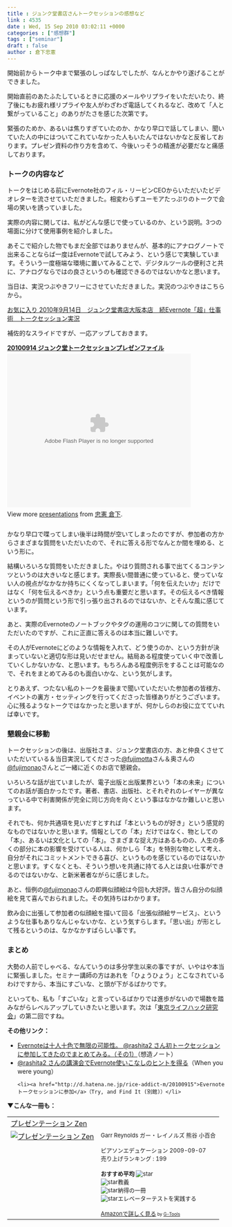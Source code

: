 ```yaml
---
title : ジュンク堂書店さんトークセッションの感想など
link : 4535
date : Wed, 15 Sep 2010 03:02:11 +0000
categories : ["感想群"]
tags : ["seminar"]
draft : false
author : 倉下忠憲
---
```


開始前からトーク中まで緊張のしっぱなしでしたが、なんとかやり遂げることができました。

開始直前のあたふたしているときに応援のメールやリプライをいただいたり、終了後にもお疲れ様リプライや友人がわざわざ電話してくれるなど、改めて「人と繋がっていること」のありがたさを感じた次第です。

緊張のためか、あるいは焦りすぎていたのか、かなり早口で話してしまい、聞いていた人の中にはついてこれていなかった人もいたんではないかなと反省しております。プレゼン資料の作り方を含めて、今後いっそうの精進が必要だなと痛感しております。
<h3>トークの内容など</h3>
トークをはじめる前にEvernote社のフィル・リービンCEOからいただいたビデオレターを流させていただきました。相変わらずユーモアたっぷりのトークで会場の笑いを誘っていました。

実際の内容に関しては、私がどんな感じで使っているのか、という説明。3つの場面に分けて使用事例を紹介しました。

あそこで紹介した物でもまだ全部ではありませんが、基本的にアナログノートで出来ることならば一度はEvernoteで試してみよう、という感じで実験しています。そういう一度極端な環境に置いてみることで、デジタルツールの便利さと共に、アナログならではの良さというのも確認できるのではないかなと思います。

当日は、実況つぶやきフリーにさせていただきました。実況のつぶやきはこちらから。

<a href="http://togetter.com/li/50642">お気に入り  2010年9月14日　ジュンク堂書店大阪本店　続Evernote「超」仕事術　トークセッション実況</a>

補佐的なスライドですが、一応アップしておきます。

<div style="width:425px" id="__ss_5203214"><strong style="display:block;margin:12px 0 4px"><a href="http://www.slideshare.net/忠憲倉下/20100914" title="20100914 ジュンク堂トークセッションプレゼンファイル">20100914 ジュンク堂トークセッションプレゼンファイル</a></strong><object id="__sse5203214" width="425" height="355"><param name="movie" value="http://static.slidesharecdn.com/swf/ssplayer2.swf?doc=20100914-100914205710-phpapp02&stripped_title=20100914" /><param name="allowFullScreen" value="true"/><param name="allowScriptAccess" value="always"/><embed name="__sse5203214" src="http://static.slidesharecdn.com/swf/ssplayer2.swf?doc=20100914-100914205710-phpapp02&stripped_title=20100914" type="application/x-shockwave-flash" allowscriptaccess="always" allowfullscreen="true" width="425" height="355"></embed></object><div style="padding:5px 0 12px">View more <a href="http://www.slideshare.net/">presentations</a> from <a href="http://www.slideshare.net/忠憲倉下">忠憲 倉下</a>.</div></div>

かなり早口で喋ってしまい後半は時間が空いてしまったのですが、参加者の方からさまざまな質問をいただいたので、それに答える形でなんとか間を埋める、という形に。

結構いろいろな質問をいただきました。やはり質問される事で出てくるコンテンツというのは大きいなと感じます。実際長い間普通に使っていると、使っていない人の視点がなかなか持ちにくくなってしまいます。「何を伝えたいか」だけではなく「何を伝えるべきか」という点も重要だと思います。その伝えるべき情報というのが質問という形で引っ張り出されるのではないか、とそんな風に感じています。

あと、実際のEvernoteのノートブックやタグの運用のコツに関しての質問をいただいたのですが、これに正直に答えるのは本当に難しいです。

その人がEvernoteにどのような情報を入れて、どう使うのか、という方針が決まっていないと適切な形は見いだせません。結局ある程度使っていく中で改善していくしかないかな、と思います。もちろんある程度例示をすることは可能なので、それをまとめてみるのも面白いかな、という気がします。

とりあえず、つたない私のトークを最後まで聞いていただいた参加者の皆様方、イベントの裏方・セッティングを行ってくださった皆様ありがとうございます。心に残るようなトークではなかったと思いますが、何かしらのお役に立てていれば幸いです。

<h3>懇親会に移動</h3>
トークセッションの後は、出版社さま、ジュンク堂書店の方、あと仲良くさせていただいている＆当日実況してくださった<a href="http://twitter.com/fujimotta">@fujimotta</a>さん＆奥さんの<a href="http://twitter.com/fujimonao">@fujimonao</a>さんとご一緒に近くのお店で懇親会。

いろいろな話が出ていましたが、電子出版と出版業界という「本の未来」についてのお話が面白かったです。著者、書店、出版社、とそれぞれのレイヤーが異なっている中で利害関係が完全に同じ方向を向くという事はなかなか難しいと思います。

それでも、何か共通項を見いだすとすれば「本というものが好き」という感覚的なものではないかと思います。情報としての「本」だけではなく、物としての「本」、あるいは文化としての「本」。さまざまな捉え方はあるものの、人生の多くの部分に本の影響を受けている人は、何かしら「本」を特別な物として考え、自分がそれにコミットメントできる喜び、というものを感じているのではないかと思います。すくなくとも、そういう想いを共通に持てる人とは良い仕事ができるのではないかな、と新米著者ながらに感じました。

あと、恒例の<a href="http://twitter.com/fujimonao">@fujimonao</a>さんの即興似顔絵は今回も大好評。皆さん自分の似顔絵を見て喜んでおられました。その気持ちはわかります。

飲み会に出張して参加者の似顔絵を描いて回る「出張似顔絵サービス」、というような仕事もありなんじゃないかな、という気すらします。「思い出」が形として残るというのは、なかなかすばらしい事です。

<h3>まとめ</h3>
大勢の人前でしゃべる、なんていうのは多分学生以来の事ですが、いやはや本当に緊張しました。セミナー講師の方はあれを「ひょうひょう」とこなされているわけですから、本当にすごいな、と頭が下がるばかりです。

といっても、私も「すごいな」と言っているばかりでは進歩がないので場数を踏みながらレベルアップしていきたいと思います。次は「<a href="http://kokucheese.com/event/index/4279/">東京ライフハック研究会</a>」の第二回ですね。

<strong>その他リンク：</strong>
<ul>
	<li><a href="http://souzou.fuzimoto.info/2010/09/evernote-rashita2-1.html">Evernoteは十人十色で無限の可能性。 @rashita2 さん初トークセッションに参加してきたのでまとめてみる。（その1）</a>（想造ノート）</li>
	<li>
<a href="http://hiroshimo.wordpress.com/2010/09/15/evernote-tips/">@rashita2 さんの講演会でEvernote使いこなしのヒントを得る</a>（When you were young）</li>

	<li><a href="http://d.hatena.ne.jp/rice-addict-m/20100915">Evernoteトークセッションに参加</a>（Try, and Find It (別館)）</li>
</ul>


<strong>▼こんな一冊も：</strong>
<table  border="0" cellpadding="5"><tr><td colspan="2"><a href="http://www.amazon.co.jp/%E3%83%97%E3%83%AC%E3%82%BC%E3%83%B3%E3%83%86%E3%83%BC%E3%82%B7%E3%83%A7%E3%83%B3-Zen-Garr-Reynolds/dp/4894713284%3FSubscriptionId%3D15SMZCTB9V8NGR2TW082%26tag%3Drashita1000-22%26linkCode%3Dxm2%26camp%3D2025%26creative%3D165953%26creativeASIN%3D4894713284" target="_top">プレゼンテーション Zen</a><img src="http://www.assoc-amazon.jp/e/ir?t=rashita1000-22&l=ur2&o=9" width="1" height="1" style="border: none;" alt="" /></td></tr><tr><td valign="top"><a href="http://www.amazon.co.jp/%E3%83%97%E3%83%AC%E3%82%BC%E3%83%B3%E3%83%86%E3%83%BC%E3%82%B7%E3%83%A7%E3%83%B3-Zen-Garr-Reynolds/dp/4894713284%3FSubscriptionId%3D15SMZCTB9V8NGR2TW082%26tag%3Drashita1000-22%26linkCode%3Dxm2%26camp%3D2025%26creative%3D165953%26creativeASIN%3D4894713284" target="_top"><img src="http://ecx.images-amazon.com/images/I/413z-nHOErL._SL160_.jpg" border="0" alt="プレゼンテーション Zen" /></a></td><td valign="top"><font size="-1">Garr Reynolds ガー・レイノルズ 熊谷 小百合 <br /><br />ピアソンエデュケーション  2009-09-07<br />売り上げランキング : 199<br /><br /><strong>おすすめ平均  </strong><img src="http://g-images.amazon.com/images/G/01/detail/stars-4-5.gif" alt="star" /><br /><img src="http://g-images.amazon.com/images/G/01/detail/stars-5-0.gif" alt="star" />教義<br /><img src="http://g-images.amazon.com/images/G/01/detail/stars-5-0.gif" alt="star" />納得の一冊<br /><img src="http://g-images.amazon.com/images/G/01/detail/stars-5-0.gif" alt="star" />エレベーターテストを実践する<br /><br /><a href="http://www.amazon.co.jp/%E3%83%97%E3%83%AC%E3%82%BC%E3%83%B3%E3%83%86%E3%83%BC%E3%82%B7%E3%83%A7%E3%83%B3-Zen-Garr-Reynolds/dp/4894713284%3FSubscriptionId%3D15SMZCTB9V8NGR2TW082%26tag%3Drashita1000-22%26linkCode%3Dxm2%26camp%3D2025%26creative%3D165953%26creativeASIN%3D4894713284" target="_top">Amazonで詳しく見る</a></font><font size="-2"> by <a href="http://www.goodpic.com/mt/aws/index.html" >G-Tools</a></font></td></tr></table>

